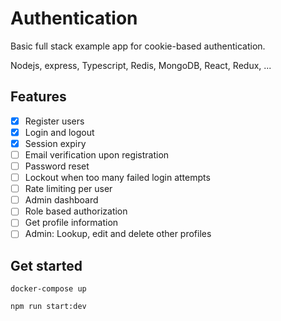 # Authentication
Basic full stack example app for cookie-based authentication. 

Nodejs, express, Typescript, Redis, MongoDB, React, Redux, ...

## Features
- [x] Register users
- [x] Login and logout
- [x] Session expiry
- [ ] Email verification upon registration
- [ ] Password reset
- [ ] Lockout when too many failed login attempts
- [ ] Rate limiting per user
- [ ] Admin dashboard
- [ ] Role based authorization
- [ ] Get profile information
- [ ] Admin: Lookup, edit and delete other profiles

## Get started
```console
docker-compose up
```

```console
npm run start:dev
```